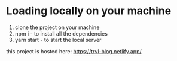 # Loading locally on your machine

1. clone the project on your machine
2. npm i - to install all the dependencies 
3. yarn start - to start the local server 

this project is hosted here:  https://trvl-blog.netlify.app/
